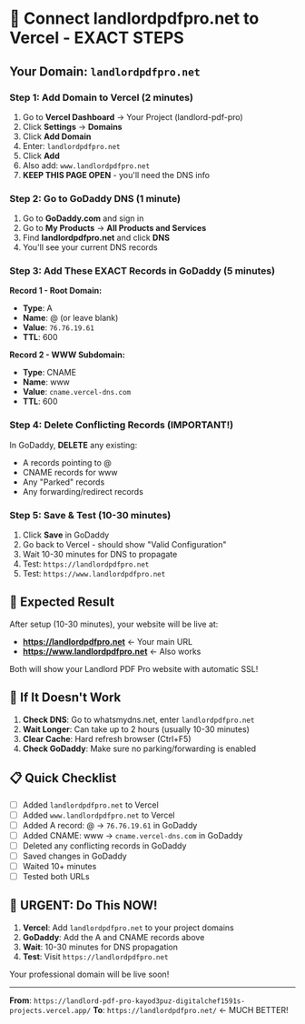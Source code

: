 # 🚀 Connect landlordpdfpro.net to Vercel - EXACT STEPS

## Your Domain: `landlordpdfpro.net`

### Step 1: Add Domain to Vercel (2 minutes)
1. Go to **Vercel Dashboard** → Your Project (landlord-pdf-pro)
2. Click **Settings** → **Domains**
3. Click **Add Domain**
4. Enter: `landlordpdfpro.net`
5. Click **Add**
6. Also add: `www.landlordpdfpro.net`
7. **KEEP THIS PAGE OPEN** - you'll need the DNS info

### Step 2: Go to GoDaddy DNS (1 minute)
1. Go to **GoDaddy.com** and sign in
2. Go to **My Products** → **All Products and Services**
3. Find **landlordpdfpro.net** and click **DNS**
4. You'll see your current DNS records

### Step 3: Add These EXACT Records in GoDaddy (5 minutes)

**Record 1 - Root Domain:**
- **Type**: A
- **Name**: @ (or leave blank)
- **Value**: `76.76.19.61`
- **TTL**: 600

**Record 2 - WWW Subdomain:**
- **Type**: CNAME
- **Name**: www
- **Value**: `cname.vercel-dns.com`
- **TTL**: 600

### Step 4: Delete Conflicting Records (IMPORTANT!)
In GoDaddy, **DELETE** any existing:
- A records pointing to @
- CNAME records for www
- Any "Parked" records
- Any forwarding/redirect records

### Step 5: Save & Test (10-30 minutes)
1. Click **Save** in GoDaddy
2. Go back to Vercel - should show "Valid Configuration"
3. Wait 10-30 minutes for DNS to propagate
4. Test: `https://landlordpdfpro.net`
5. Test: `https://www.landlordpdfpro.net`

## 🎯 Expected Result

After setup (10-30 minutes), your website will be live at:
- **https://landlordpdfpro.net** ← Your main URL
- **https://www.landlordpdfpro.net** ← Also works

Both will show your Landlord PDF Pro website with automatic SSL!

## 🔧 If It Doesn't Work

1. **Check DNS**: Go to whatsmydns.net, enter `landlordpdfpro.net`
2. **Wait Longer**: Can take up to 2 hours (usually 10-30 minutes)
3. **Clear Cache**: Hard refresh browser (Ctrl+F5)
4. **Check GoDaddy**: Make sure no parking/forwarding is enabled

## 📋 Quick Checklist

- [ ] Added `landlordpdfpro.net` to Vercel
- [ ] Added `www.landlordpdfpro.net` to Vercel
- [ ] Added A record: @ → `76.76.19.61` in GoDaddy
- [ ] Added CNAME: www → `cname.vercel-dns.com` in GoDaddy
- [ ] Deleted any conflicting records in GoDaddy
- [ ] Saved changes in GoDaddy
- [ ] Waited 10+ minutes
- [ ] Tested both URLs

## 🚨 URGENT: Do This NOW!

1. **Vercel**: Add `landlordpdfpro.net` to your project domains
2. **GoDaddy**: Add the A and CNAME records above
3. **Wait**: 10-30 minutes for DNS propagation
4. **Test**: Visit `https://landlordpdfpro.net`

Your professional domain will be live soon!

---

**From**: `https://landlord-pdf-pro-kayod3puz-digitalchef1591s-projects.vercel.app/`
**To**: `https://landlordpdfpro.net/` ← MUCH BETTER!
